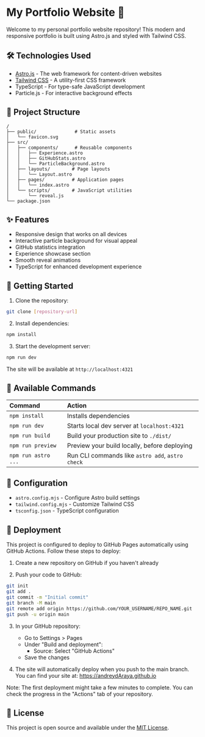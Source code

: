 # My Portfolio Website 🚀

Welcome to my personal portfolio website repository! This modern and responsive portfolio is built using Astro.js and styled with Tailwind CSS.

## 🛠️ Technologies Used

- [Astro.js](https://astro.build/) - The web framework for content-driven websites
- [Tailwind CSS](https://tailwindcss.com/) - A utility-first CSS framework
- TypeScript - For type-safe JavaScript development
- Particle.js - For interactive background effects

## 📁 Project Structure

```text
/
├── public/              # Static assets
│   └── favicon.svg
├── src/
│   ├── components/      # Reusable components
│   │   ├── Experience.astro
│   │   ├── GitHubStats.astro
│   │   └── ParticleBackground.astro
│   ├── layouts/        # Page layouts
│   │   └── Layout.astro
│   ├── pages/          # Application pages
│   │   └── index.astro
│   └── scripts/        # JavaScript utilities
│       └── reveal.js
└── package.json
```

## ✨ Features

- Responsive design that works on all devices
- Interactive particle background for visual appeal
- GitHub statistics integration
- Experience showcase section
- Smooth reveal animations
- TypeScript for enhanced development experience

## 🚀 Getting Started

1. Clone the repository:

```bash
git clone [repository-url]
```

2. Install dependencies:

```bash
npm install
```

3. Start the development server:

```bash
npm run dev
```

The site will be available at `http://localhost:4321`

## 🧞 Available Commands

| Command             | Action                                           |
| :------------------ | :----------------------------------------------- |
| `npm install`       | Installs dependencies                            |
| `npm run dev`       | Starts local dev server at `localhost:4321`      |
| `npm run build`     | Build your production site to `./dist/`          |
| `npm run preview`   | Preview your build locally, before deploying     |
| `npm run astro ...` | Run CLI commands like `astro add`, `astro check` |

## 🔧 Configuration

- `astro.config.mjs` - Configure Astro build settings
- `tailwind.config.mjs` - Customize Tailwind CSS
- `tsconfig.json` - TypeScript configuration

## 🚀 Deployment

This project is configured to deploy to GitHub Pages automatically using GitHub Actions. Follow these steps to deploy:

1. Create a new repository on GitHub if you haven't already

2. Push your code to GitHub:

```bash
git init
git add .
git commit -m "Initial commit"
git branch -M main
git remote add origin https://github.com/YOUR_USERNAME/REPO_NAME.git
git push -u origin main
```

3. In your GitHub repository:

   - Go to Settings > Pages
   - Under "Build and deployment":
     - Source: Select "GitHub Actions"
   - Save the changes

4. The site will automatically deploy when you push to the main branch. You can find your site at:
   https://andreydAraya.github.io

Note: The first deployment might take a few minutes to complete. You can check the progress in the "Actions" tab of your repository.

## 📝 License

This project is open source and available under the [MIT License](LICENSE).
